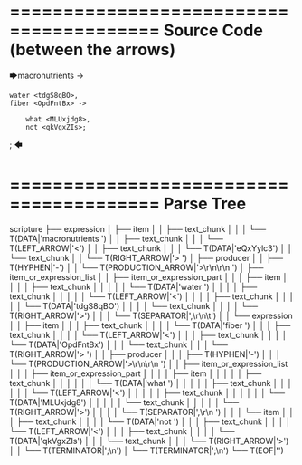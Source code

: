 ========================================
Source Code (between the arrows)
========================================

🡆macronutrients <eQxYylc3> ->

    water <tdgS8qBO>,
	fiber <OpdFntBx> ->

        what <MLUxjdg8>,
        not <qkVgxZIs>;
;
🡄

========================================
Parse Tree
========================================

scripture
├── expression
│   ├── item
│   │   ├── text_chunk
│   │   │   └── T(DATA|'macronutrients ')
│   │   ├── text_chunk
│   │   │   └── T(LEFT_ARROW|'<')
│   │   ├── text_chunk
│   │   │   └── T(DATA|'eQxYylc3')
│   │   └── text_chunk
│   │       └── T(RIGHT_ARROW|'> ')
│   ├── producer
│   │   ├── T(HYPHEN|'-')
│   │   └── T(PRODUCTION_ARROW|'>\r\n\r\n    ')
│   ├── item_or_expression_list
│   │   ├── item_or_expression_part
│   │   │   ├── item
│   │   │   │   ├── text_chunk
│   │   │   │   │   └── T(DATA|'water ')
│   │   │   │   ├── text_chunk
│   │   │   │   │   └── T(LEFT_ARROW|'<')
│   │   │   │   ├── text_chunk
│   │   │   │   │   └── T(DATA|'tdgS8qBO')
│   │   │   │   └── text_chunk
│   │   │   │       └── T(RIGHT_ARROW|'>')
│   │   │   └── T(SEPARATOR|',\r\n\t')
│   │   └── expression
│   │       ├── item
│   │       │   ├── text_chunk
│   │       │   │   └── T(DATA|'fiber ')
│   │       │   ├── text_chunk
│   │       │   │   └── T(LEFT_ARROW|'<')
│   │       │   ├── text_chunk
│   │       │   │   └── T(DATA|'OpdFntBx')
│   │       │   └── text_chunk
│   │       │       └── T(RIGHT_ARROW|'> ')
│   │       ├── producer
│   │       │   ├── T(HYPHEN|'-')
│   │       │   └── T(PRODUCTION_ARROW|'>\r\n\r\n        ')
│   │       ├── item_or_expression_list
│   │       │   ├── item_or_expression_part
│   │       │   │   ├── item
│   │       │   │   │   ├── text_chunk
│   │       │   │   │   │   └── T(DATA|'what ')
│   │       │   │   │   ├── text_chunk
│   │       │   │   │   │   └── T(LEFT_ARROW|'<')
│   │       │   │   │   ├── text_chunk
│   │       │   │   │   │   └── T(DATA|'MLUxjdg8')
│   │       │   │   │   └── text_chunk
│   │       │   │   │       └── T(RIGHT_ARROW|'>')
│   │       │   │   └── T(SEPARATOR|',\r\n        ')
│   │       │   └── item
│   │       │       ├── text_chunk
│   │       │       │   └── T(DATA|'not ')
│   │       │       ├── text_chunk
│   │       │       │   └── T(LEFT_ARROW|'<')
│   │       │       ├── text_chunk
│   │       │       │   └── T(DATA|'qkVgxZIs')
│   │       │       └── text_chunk
│   │       │           └── T(RIGHT_ARROW|'>')
│   │       └── T(TERMINATOR|';\n')
│   └── T(TERMINATOR|';\n')
└── T(EOF|'<EOF>')